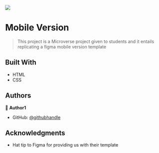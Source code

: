 ![](https://img.shields.io/badge/Microverse-blueviolet)

# Mobile Version

> This project is a Microverse project given to students and it entails replicating a figma mobile version template

## Built With

- HTML
- CSS

## Authors

👤 **Author1**

- GitHub: [@githubhandle](https://github.com/Gambit142)

## Acknowledgments

- Hat tip to Figma for providing us with their template
